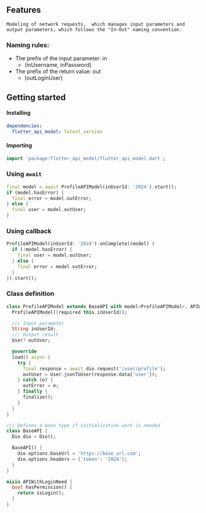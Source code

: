 ## Features
`Modeling of network requests,  which manages input parameters and output parameters, which follows the "In-Out" naming convention.`

### Naming rules:
- The prefix of the input parameter: in
    - (inUsername, inPassword)
- The prefix of the return value: out
    - (outLoginUser)

## Getting started
#### Installing
```yaml
dependencies:
  flutter_api_model: latest_version
```
#### Importing
```dart
import 'package:flutter_api_model/flutter_api_model.dart';
```

### Using `await`
```dart
final model = await ProfileAPIModel(inUserId: '2024').start();
if (model.hasError) {
  final error = model.outError;
} else {
  final user = model.outUser;
}
```

### Using callback
```dart
ProfileAPIModel(inUserId: '2024').onComplete((model) {
  if (!model.hasError) {
    final user = model.outUser;
  } else {
    final error = model.outError;
  }
}).start();

```

### Class definition
```dart
class ProfileAPIModel extends BaseAPI with model<ProfileAPIModel>, APIWithLoginNeed {
  ProfileAPIModel({required this.inUserId});

  /// Input parameter
  String inUserId;
  /// Output result
  User? outUser;

  @override
  load() async {
    try {
      final response = await dio.request('/user/profile');
      outUser = User.jsonToUser(response.data['user']);
    } catch (e) {
      outError = e;
    } finally {
      finalize();
    }
  }
}

/// Defines a base type if initialization work is needed
class BaseAPI {
  Dio dio = Dio();

  BaseAPI() {
    dio.options.baseUrl = 'https://base_url.com';
    dio.options.headers = {'token': '2024'};
  }
}

mixin APIWithLoginNeed {
  bool hasPermission() {
    return isLogin();
  }
}

```
